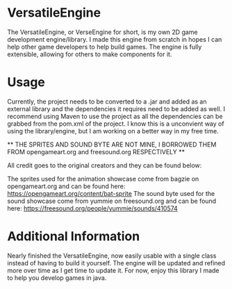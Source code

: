 # VersatileEngine
The VersatileEngine, or VerseEngine for short, is my own 2D game development engine/library. I made this engine from scratch in hopes I can help other game developers to help build games. The engine is fully extensible, allowing for others to make components for it.

# Usage
Currently, the project needs to be converted to a .jar and added as an external library and the dependencies it requires need to be added as well. I recommend using Maven to use the project as all the dependencies can be grabbed from the pom.xml of the project. I know this is a unconvient way of using the library/engine, but I am working on a better way in my free time.

** THE SPRITES AND SOUND BYTE ARE NOT MINE, I BORROWED THEM FROM opengameart.org and freesound.org RESPECTIVELY **

All credit goes to the original creators and they can be found below:

The sprites used for the animation showcase come from bagzie on opengameart.org and can be found here: https://opengameart.org/content/bat-sprite
The sound byte used for the sound showcase come from yummie on freesound.org and can be found here: https://freesound.org/people/yummie/sounds/410574

# Additional Information
Nearly finished the VersatileEngine, now easily usable with a single class instead of having to build it yourself. The engine will be updated and refined more over time as I get time to update it. For now, enjoy this library I made to help you develop games in java.
